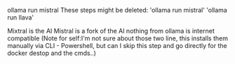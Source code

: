 ollama run mistral
These steps might be deleted: 
'ollama run mistral'
'ollama run llava'

Mixtral is the AI
Mistral is a fork of the AI
nothing from ollama is internet compatible
(Note for self:I'm not sure about those two line, this installs them manually via CLI - Powershell, but can I skip this step and go directly for the docker destop and the cmds..) 